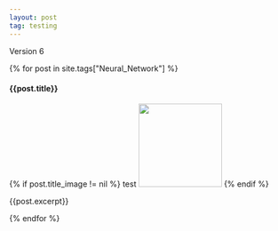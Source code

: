 ```yaml
---
layout: post
tag: testing
---
```

<head>
    <link rel="stylesheet" type="text/css" href="https://markchenyutian.github.io/Markchen_Blog/Asset/css/Unified_Style.css">
</head>

Version 6

{% for post in site.tags["Neural_Network"] %}
    <div class="card">
        <div class="title_container">
            <h4>{{post.title}}</h4>
        </div>
        <div class="container" style="flex-direction: row; flex-wrap: wrap; flex-flow: space-between; align-items: flex-start; align-contents: flex-start;">
            {% if post.title_image != nil %}
                test
                <img src={{post.title_image}} width=150>
            {% endif %}
            <p>{{post.excerpt}}</p>
        </div>
    </div>
{% endfor %}